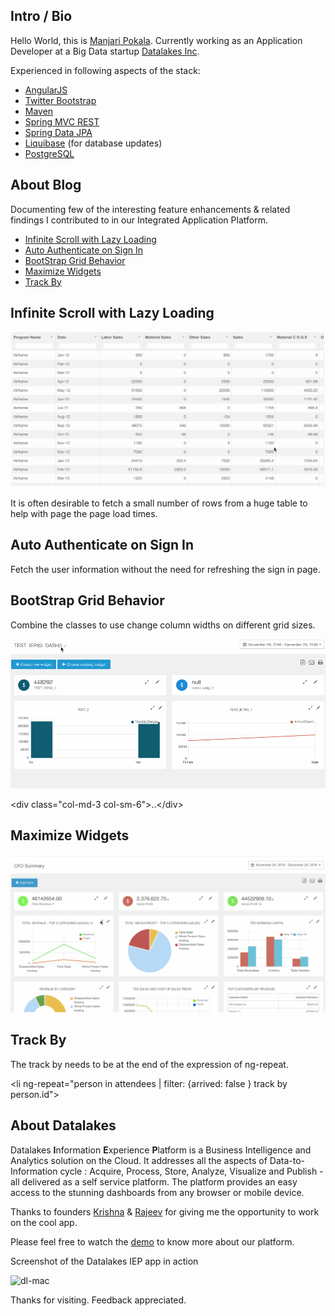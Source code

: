 
## Intro / Bio

Hello World, this is [Manjari Pokala](https://www.linkedin.com/in/manjari-pokala). Currently working as an Application Developer at a Big Data startup [Datalakes Inc](http://www.datalakes.com). 

Experienced in following aspects of the stack:

* [AngularJS](http://angularjs.org/)
* [Twitter Bootstrap](http://getbootstrap.com/)
* [Maven](http://maven.apache.org/)
* [Spring MVC REST](http://spring.io/guides/gs/rest-service/)
* [Spring Data JPA](http://projects.spring.io/spring-data-jpa/)
* [Liquibase](http://www.liquibase.org/) (for database updates)
* [PostgreSQL](https://www.postgresql.org/)

## About Blog

Documenting few of the interesting feature enhancements & related findings I contributed to in our Integrated Application Platform.  

-	[Infinite Scroll with Lazy Loading](#infinite-scroll-with-lazy-loading)
-	[Auto Authenticate on Sign In](#auto-authenticate-on-sign-in)
-	[BootStrap Grid Behavior](#bootstrap-grid-behavior)
-	[Maximize Widgets](#maximize-widgets)
- [Track By](#track-by)


Infinite Scroll with Lazy Loading
---------------------------------

![lazyload](gifs/lazyload.gif)

It is often desirable to fetch a small number of rows from a huge table to help with page the page load times.


Auto Authenticate on Sign In
----------------------------

Fetch the user information without the need for refreshing the sign in page.

BootStrap Grid Behavior
-----------------------

Combine the classes to use change column widths on different grid sizes.

![dash_col](gifs/dash_col.gif)

\<div class="col-md-3 col-sm-6">..\</div>

Maximize Widgets
----------------

![dash_max](gifs/dash_max.gif)

Track By
--------

The track by needs to be at the end of the expression of ng-repeat.

\<li ng-repeat="person in attendees | filter: {arrived: false } track by person.id">


## About Datalakes

Datalakes **I**nformation **E**xperience **P**latform is a Business Intelligence and Analytics solution on the Cloud. It addresses all the aspects of Data-to-Information cycle : Acquire, Process, Store, Analyze, Visualize and Publish - all delivered as a self service platform. The platform provides an easy access to the stunning dashboards from any browser or mobile device.

Thanks to founders [Krishna](https://www.linkedin.com/in/krishnaanisetty) & [Rajeev](https://www.linkedin.com/in/rajeevps) for giving me the opportunity to work on the cool app. 

Please feel free to watch the [demo](http://datalakes.com/demo/) to know more about our platform.

Screenshot of the Datalakes IEP app in action

![dl-mac](http://datalakes.com/wp-content/uploads/2014/03/imac.png)

Thanks for visiting. Feedback appreciated.
